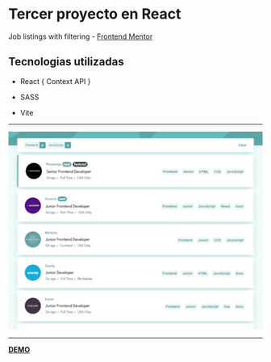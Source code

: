 # Tercer proyecto en React

Job listings with filtering - [Frontend Mentor](https://www.frontendmentor.io/challenges/job-listings-with-filtering-ivstIPCt)

## Tecnologias utilizadas

- React { Context API }

- SASS

- Vite

---

![](./src/media/preview.png)

---

**[DEMO](https://static-job-list-app.vercel.app/)**




